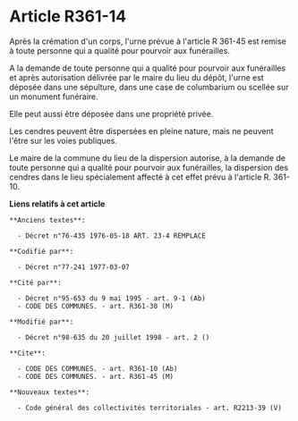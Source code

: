 # Article R361-14

Après la crémation d'un corps, l'urne prévue à l'article R 361-45 est remise à toute personne qui a qualité pour pourvoir aux
funérailles.

A la demande de toute personne qui a qualité pour pourvoir aux funérailles et après autorisation délivrée par le maire du
lieu du dépôt, l'urne est déposée dans une sépulture, dans une case de columbarium ou scellée sur un monument funéraire.

Elle peut aussi être déposée dans une propriété privée.

Les cendres peuvent être dispersées en pleine nature, mais ne peuvent l'être sur les voies publiques.

Le maire de la commune du lieu de la dispersion autorise, à la demande de toute personne qui a qualité pour pourvoir aux
funérailles, la dispersion des cendres dans le lieu spécialement affecté à cet effet prévu à l'article R. 361-10.

**Liens relatifs à cet article**

	**Anciens textes**:

	  - Décret n°76-435 1976-05-18 ART. 23-4 REMPLACE

	**Codifié par**:

	  - Décret n°77-241 1977-03-07

	**Cité par**:

	  - Décret n°95-653 du 9 mai 1995 - art. 9-1 (Ab)
	  - CODE DES COMMUNES. - art. R361-30 (M)

	**Modifié par**:

	  - Décret n°98-635 du 20 juillet 1998 - art. 2 ()

	**Cite**:

	  - CODE DES COMMUNES. - art. R361-10 (Ab)
	  - CODE DES COMMUNES. - art. R361-45 (M)

	**Nouveaux textes**:

	  - Code général des collectivités territoriales - art. R2213-39 (V)
